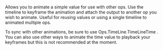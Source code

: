 Allows you to animate a simple value for use with other ops. Use the timeline to keyframe the animation and attach the output to another op you wish to animate. Useful for reusing values or using a single timeline to animated multiple ops.

To sync with other animations, be sure to use Ops.TimeLine.TimeLineTime .
You can also use other ways to animate the time value to playback your keyframes but this is not recommended at the moment.
